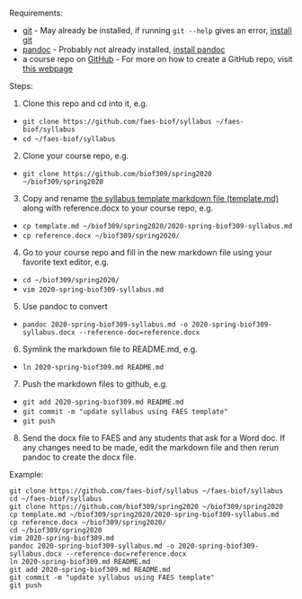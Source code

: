 Requirements:
- [git](https://git-scm.com/) - May already be installed, if running `git --help` gives an error, [install git](https://www.atlassian.com/git/tutorials/install-git)
- [pandoc](https://pandoc.org/) - Probably not already installed, [install pandoc](https://pandoc.org/installing.html)
- a course repo on [GitHub](https://github.com/) - For more on how to create a GitHub repo, visit [this webpage](https://help.github.com/en/github/getting-started-with-github/create-a-repo)

Steps:
1. Clone this repo and cd into it, e.g.
- `git clone https://github.com/faes-biof/syllabus ~/faes-biof/syllabus`
- `cd ~/faes-biof/syllabus`
2. Clone your course repo, e.g.
- `git clone https://github.com/biof309/spring2020 ~/biof309/spring2020`
3. Copy and rename [the syllabus template markdown file (template.md)](/template.md) along with reference.docx to your course repo, e.g.
- `cp template.md ~/biof309/spring2020/2020-spring-biof309-syllabus.md`
- `cp reference.docx ~/biof309/spring2020/`
4. Go to your course repo and fill in the new markdown file using your favorite text editor, e.g.
- `cd ~/biof309/spring2020/`
- `vim 2020-spring-biof309-syllabus.md`
5. Use pandoc to convert
- `pandoc 2020-spring-biof309-syllabus.md -o 2020-spring-biof309-syllabus.docx --reference-doc=reference.docx`
6. Symlink the markdown file to README.md, e.g.
- `ln 2020-spring-biof309.md README.md`
7. Push the markdown files to github, e.g.
- `git add 2020-spring-biof309.md README.md`
- `git commit -m "update syllabus using FAES template"`
- `git push`
8. Send the docx file to FAES and any students that ask for a Word doc. If any changes need to be made, edit the markdown file and then rerun pandoc to create the docx file.

Example:
```
git clone https://github.com/faes-biof/syllabus ~/faes-biof/syllabus
cd ~/faes-biof/syllabus
git clone https://github.com/biof309/spring2020 ~/biof309/spring2020
cp template.md ~/biof309/spring2020/2020-spring-biof309-syllabus.md
cp reference.docx ~/biof309/spring2020/
cd ~/biof309/spring2020
vim 2020-spring-biof309.md
pandoc 2020-spring-biof309-syllabus.md -o 2020-spring-biof309-syllabus.docx --reference-doc=reference.docx
ln 2020-spring-biof309.md README.md
git add 2020-spring-biof309.md README.md
git commit -m "update syllabus using FAES template"
git push
```




